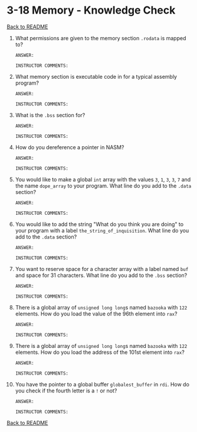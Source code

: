 
# 3-18 Memory - Knowledge Check

[Back to README](README.md)

1. What permissions are given to the memory section `.rodata` is mapped to?
    ```
    ANSWER: 
    ```
    ```
    INSTRUCTOR COMMENTS: 
    ```

2. What memory section is executable code in for a typical assembly program?
    ```
    ANSWER: 
    ```
    ```
    INSTRUCTOR COMMENTS: 
    ```

3. What is the `.bss` section for?
    ```
    ANSWER: 
    ```
    ```
    INSTRUCTOR COMMENTS: 
    ```

4. How do you dereference a pointer in NASM?
    ```
    ANSWER: 
    ```
    ```
    INSTRUCTOR COMMENTS: 
    ```

5. You would like to make a global `int` array with the values `3`, `1`, `3`, 
`3`, `7` and the name `dope_array` to your program. What line do you add to 
the `.data` section?
    ```
    ANSWER: 
    ```
    ```
    INSTRUCTOR COMMENTS: 
    ```

6. You would like to add the string "What do you think you are doing" to your 
program with a label `the_string_of_inquisition`. What line do you add to the 
`.data` section?
    ```
    ANSWER: 
    ```
    ```
    INSTRUCTOR COMMENTS: 
    ```

7. You want to reserve space for a character array with a label named `buf` 
and space for 31 characters. What line do you add to the `.bss` section?
    ```
    ANSWER: 
    ```
    ```
    INSTRUCTOR COMMENTS: 
    ```

8. There is a global array of `unsigned long long`s named `bazooka` with `122` 
elements. How do you load the value of the 96th element into `rax`?
    ```
    ANSWER: 
    ```
    ```
    INSTRUCTOR COMMENTS: 
    ```

9. There is a global array of `unsigned long long`s named `bazooka` with `122` 
elements. How do you load the address of the 101st element into `rax`?
    ```
    ANSWER: 
    ```
    ```
    INSTRUCTOR COMMENTS: 
    ```

10. You have the pointer to a global buffer `globalest_buffer` in `rdi`. How 
do you check if the fourth letter is a `!` or not?
    ```
    ANSWER: 
    ```
    ```
    INSTRUCTOR COMMENTS: 
    ```

[Back to README](README.md)


<!--- End of file. --->
